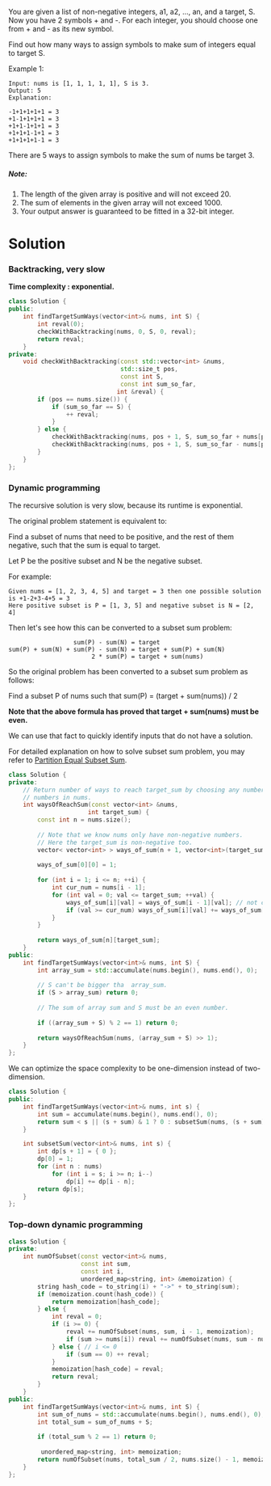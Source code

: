 You are given a list of non-negative integers, a1, a2, ..., an, and a target, S. Now you have 2 symbols + and -. For each integer, you should choose one from + and - as its new symbol.

Find out how many ways to assign symbols to make sum of integers equal to target S.

Example 1:

```
Input: nums is [1, 1, 1, 1, 1], S is 3. 
Output: 5
Explanation: 

-1+1+1+1+1 = 3
+1-1+1+1+1 = 3
+1+1-1+1+1 = 3
+1+1+1-1+1 = 3
+1+1+1+1-1 = 3
```

There are 5 ways to assign symbols to make the sum of nums be target 3.

##### Note:

1. The length of the given array is positive and will not exceed 20.
2. The sum of elements in the given array will not exceed 1000.
3. Your output answer is guaranteed to be fitted in a 32-bit integer.

# Solution

### Backtracking, very slow

__Time complexity : exponential.__

```cpp
class Solution {
public:
    int findTargetSumWays(vector<int>& nums, int S) {
        int reval(0);
        checkWithBacktracking(nums, 0, S, 0, reval);
        return reval;
    }
private:
    void checkWithBacktracking(const std::vector<int> &nums, 
                               std::size_t pos, 
                               const int S,
                               const int sum_so_far,
                              int &reval) {
        if (pos == nums.size()) {
            if (sum_so_far == S) {
                ++ reval;
            }
        } else {
            checkWithBacktracking(nums, pos + 1, S, sum_so_far + nums[pos], reval);
            checkWithBacktracking(nums, pos + 1, S, sum_so_far - nums[pos], reval);
        }
    }
};
```

### Dynamic programming 

The recursive solution is very slow, because its runtime is exponential.

The original problem statement is equivalent to:

Find a subset of nums that need to be positive, and the rest of them negative, such that the sum is equal to target.

Let P be the positive subset and N be the negative subset.

For example:

```
Given nums = [1, 2, 3, 4, 5] and target = 3 then one possible solution is +1-2+3-4+5 = 3
Here positive subset is P = [1, 3, 5] and negative subset is N = [2, 4]
```

Then let's see how this can be converted to a subset sum problem:

```
                  sum(P) - sum(N) = target
sum(P) + sum(N) + sum(P) - sum(N) = target + sum(P) + sum(N)
                       2 * sum(P) = target + sum(nums)
```

So the original problem has been converted to a subset sum problem as follows:

Find a subset P of nums such that sum(P) = (target + sum(nums)) / 2

__Note that the above formula has proved that target + sum(nums) must be even.__

We can use that fact to quickly identify inputs that do not have a solution.

For detailed explanation on how to solve subset sum problem, you may refer to [Partition Equal Subset Sum](https://github.com/YangLiuNYU/LeetCode/blob/master/cplusplus/416_Partition_Equal_Subset_Sum.md).


```cpp
class Solution {
private:
    // Return number of ways to reach target_sum by choosing any number of 
    // numbers in nums.
    int waysOfReachSum(const vector<int> &nums,
                      int target_sum) {
        const int n = nums.size();
        
        // Note that we know nums only have non-negative numbers.
        // Here the target_sum is non-negative too.
        vector< vector<int> > ways_of_sum(n + 1, vector<int>(target_sum + 1, 0));
        
        ways_of_sum[0][0] = 1;
        
        for (int i = 1; i <= n; ++i) {
            int cur_num = nums[i - 1];
            for (int val = 0; val <= target_sum; ++val) {
                ways_of_sum[i][val] = ways_of_sum[i - 1][val]; // not choose cur_num
                if (val >= cur_num) ways_of_sum[i][val] += ways_of_sum[i - 1][val - cur_num]; // choose cur_num
            }
        }
        
        return ways_of_sum[n][target_sum];
    }
public:
    int findTargetSumWays(vector<int>& nums, int S) {
        int array_sum = std::accumulate(nums.begin(), nums.end(), 0);
        
        // S can't be bigger tha  array_sum.
        if (S > array_sum) return 0;
        
        // The sum of array sum and S must be an even number.
        
        if ((array_sum + S) % 2 == 1) return 0;
        
        return waysOfReachSum(nums, (array_sum + S) >> 1);
    }
};
```

We can optimize the space complexity to be one-dimension instead of two-dimension.


```cpp
class Solution {
public:
    int findTargetSumWays(vector<int>& nums, int s) {
        int sum = accumulate(nums.begin(), nums.end(), 0);
        return sum < s || (s + sum) & 1 ? 0 : subsetSum(nums, (s + sum) >> 1); 
    }   

    int subsetSum(vector<int>& nums, int s) {
        int dp[s + 1] = { 0 };
        dp[0] = 1;
        for (int n : nums)
            for (int i = s; i >= n; i--)
                dp[i] += dp[i - n];
        return dp[s];
    }
};
```

### Top-down dynamic programming

```cpp
class Solution {
private:
    int numOfSubset(const vector<int>& nums, 
                    const int sum,
                    const int i, 
                    unordered_map<string, int> &memoization) {
        string hash_code = to_string(i) + "->" + to_string(sum);
        if (memoization.count(hash_code)) {
            return memoization[hash_code];
        } else {
            int reval = 0;
            if (i >= 0) {
                reval += numOfSubset(nums, sum, i - 1, memoization);
                if (sum >= nums[i]) reval += numOfSubset(nums, sum - nums[i], i - 1, memoization);
            } else { // i <= 0
                if (sum == 0) ++ reval;
            }
            memoization[hash_code] = reval;
            return reval;
        }
    }
public:
    int findTargetSumWays(vector<int>& nums, int S) {
        int sum_of_nums = std::accumulate(nums.begin(), nums.end(), 0);
        int total_sum = sum_of_nums + S;
        
        if (total_sum % 2 == 1) return 0;
        
         unordered_map<string, int> memoization;
        return numOfSubset(nums, total_sum / 2, nums.size() - 1, memoization);
    }
};
```
